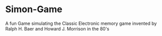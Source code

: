 # Simon-Game
A fun Game simulating the  Classic Electronic memory game invented by Ralph H. Baer and Howard J. Morrison in the 80's

